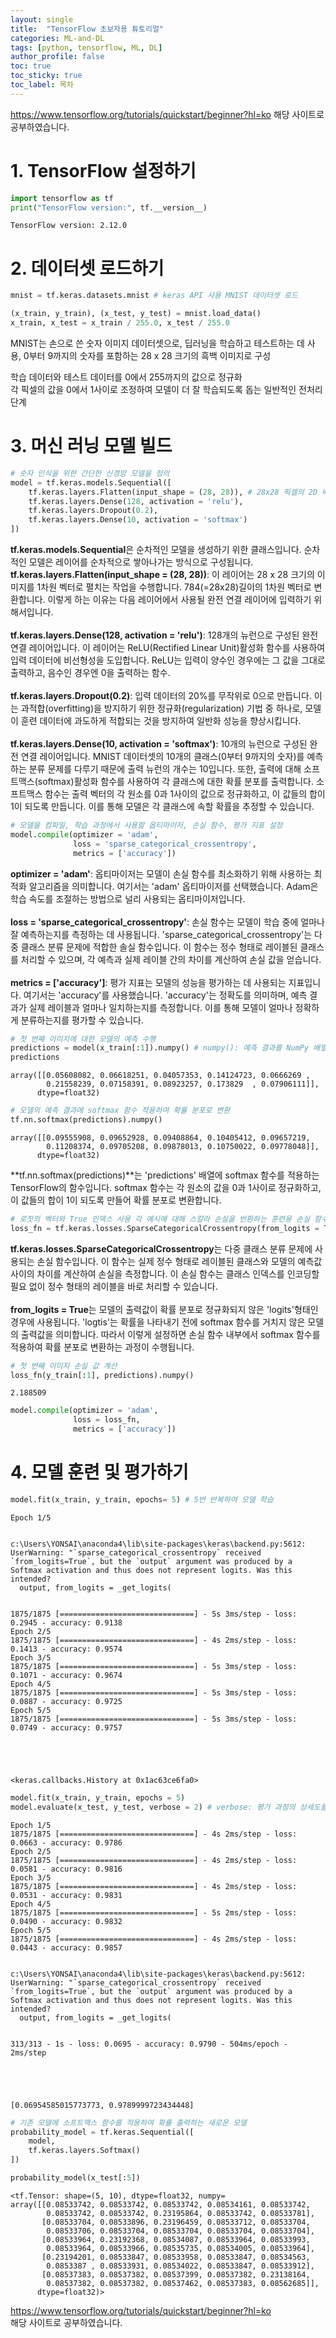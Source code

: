 ```yaml
---
layout: single
title:  "TensorFlow 초보자용 튜토리얼"
categories: ML-and-DL
tags: [python, tensorflow, ML, DL]
author_profile: false
toc: true
toc_sticky: true
toc_label: 목차
---
```


<https://www.tensorflow.org/tutorials/quickstart/beginner?hl=ko>
해당 사이트로 공부하였습니다.

# 1. TensorFlow 설정하기


```python
import tensorflow as tf
print("TensorFlow version:", tf.__version__)
```

    TensorFlow version: 2.12.0
    

# 2. 데이터셋 로드하기


```python
mnist = tf.keras.datasets.mnist # keras API 사용 MNIST 데이터셋 로드

(x_train, y_train), (x_test, y_test) = mnist.load_data()
x_train, x_test = x_train / 255.0, x_test / 255.0
```

MNIST는 손으로 쓴 숫자 이미지 데이터셋으로, 딥러닝을 학습하고 테스트하는 데 사용, 0부터 9까지의 숫자를 포함하는 28 x 28 크기의 흑백 이미지로 구성 <br/>

학습 데이터와 테스트 데이터를 0에서 255까지의 값으로 정규화 <br/>
각 픽셀의 값을 0에서 1사이로 조정하여 모델이 더 잘 학습되도록 돕는 일반적인 전처리 단계

# 3. 머신 러닝 모델 빌드


```python
# 숫자 인식을 위한 간단한 신경망 모델을 정의
model = tf.keras.models.Sequential([
    tf.keras.layers.Flatten(input_shape = (28, 28)), # 28x28 픽셀의 2D 배열에서 1D배열로 변환
    tf.keras.layers.Dense(128, activation = 'relu'),
    tf.keras.layers.Dropout(0.2),
    tf.keras.layers.Dense(10, activation = 'softmax')
])
```

**tf.keras.models.Sequential**은 순차적인 모델을 생성하기 위한 클래스입니다. 순차적인 모델은 레이어를 순차적으로 쌓아나가는 방식으로 구성됩니다. <br/>
**tf.keras.layers.Flatten(input_shape = (28, 28))**: 이 레이어는 28 x 28 크기의 이미지를 1차원 벡터로 펼치는 작업을 수행합니다. 784(=28x28)길이의 1차원 벡터로 변환합니다. 이렇게 하는 이유는 다음 레이어에서 사용될 완전 연결 레이어에 입력하기 위해서입니다. <br/>
<br/>
**tf.keras.layers.Dense(128, activation = 'relu')**: 128개의 뉴런으로 구성된 완전 연결 레이어입니다. 이 레이어는 ReLU(Rectified Linear Unit)활성화 함수를 사용하여 입력 데이터에 비선형성을 도입합니다. ReLU는 입력이 양수인 경우에는 그 값을 그대로 출력하고, 음수인 경우엔 0을 출력하는 함수. <br/>
<br/>
**tf.keras.layers.Dropout(0.2)**: 입력 데이터의 20%를 무작위로 0으로 만듭니다. 이는 과적합(overfitting)을 방지하기 위한 정규화(regularization) 기법 중 하나로, 모델이 훈련 데이터에 과도하게 적합되는 것을 방지하여 일반화 성능을 향상시킵니다. <br/>
<br/>
**tf.keras.layers.Dense(10, activation = 'softmax')**: 10개의 뉴런으로 구성된 완전 연결 레이어입니다. MNIST 데이터셋의 10개의 클래스(0부터 9까지의 숫자)를 예측하는 분류 문제를 다루기 때문에 출력 뉴런의 개수는 10입니다. 또한, 출력에 대해 소프트맥스(softmax)활성화 함수를 사용하여 각 클래스에 대한 확률 분포를 출력합니다. 소프트맥스 함수는 출력 벡터의 각 원소를 0과 1사이의 값으로 정규화하고, 이 값들의 합이 1이 되도록 만듭니다. 이를 통해 모델은 각 클래스에 속할 확률을 추정할 수 있습니다.


```python
# 모델을 컴파일, 학습 과정에서 사용할 옵티마이저, 손실 함수, 평가 지표 설정
model.compile(optimizer = 'adam',
              loss = 'sparse_categorical_crossentropy',
              metrics = ['accuracy'])
```

**optimizer = 'adam'**: 옵티마이저는 모델이 손실 함수를 최소화하기 위해 사용하는 최적화 알고리즘을 의미합니다. 여기서는 'adam' 옵티마이저를 선택했습니다. Adam은 학습 속도를 조절하는 방법으로 널리 사용되는 옵티마이저입니다. <br/>
<br/>
**loss = 'sparse_categorical_crossentropy'**: 손실 함수는 모델이 학습 중에 얼마나 잘 예측하는지를 측정하는 데 사용됩니다. 'sparse_categorical_crossentropy'는 다중 클래스 분류 문제에 적합한 솔실 함수입니다. 이 함수는 정수 형태로 레이블된 클래스를 처리할 수 있으며, 각 예측과 실제 레이블 간의 차이를 계산하여 손실 값을 얻습니다. <br/>
<br/>
**metrics = ['accuracy']**: 평가 지표는 모델의 성능을 평가하는 데 사용되는 지표입니다. 여기서는 'accuracy'를 사용했습니다. 'accuracy'는 정확도를 의미하며, 예측 결과가 실제 레이블과 얼마나 일치하는지를 측정합니다. 이를 통해 모델이 얼마나 정확하게 분류하는지를 평가할 수 있습니다.


```python
# 첫 번째 이미지에 대한 모델의 예측 수행
predictions = model(x_train[:1]).numpy() # numpy(): 예측 결과를 NumPy 배열로 변환
predictions
```




    array([[0.05608082, 0.06618251, 0.04057353, 0.14124723, 0.0666269 ,
            0.21558239, 0.07158391, 0.08923257, 0.173829  , 0.07906111]],
          dtype=float32)




```python
# 모델의 예측 결과에 softmax 함수 적용하여 확률 분포로 변환
tf.nn.softmax(predictions).numpy()
```




    array([[0.09555908, 0.09652928, 0.09408864, 0.10405412, 0.09657219,
            0.11208374, 0.09705208, 0.09878013, 0.10750022, 0.09778048]],
          dtype=float32)



**tf.nn.softmax(predictions)**는 'predictions' 배열에 softmax 함수를 적용하는 TensorFlow의 함수입니다. softmax 함수는 각 원소의 값을 0과 1사이로 정규화하고, 이 값들의 합이 1이 되도록 만들어 확률 분포로 변환합니다.


```python
# 로짓의 벡터와 True 인덱스 사용 각 예시에 대해 스칼라 손실을 반환하는 훈련용 손실 함수 정의
loss_fn = tf.keras.losses.SparseCategoricalCrossentropy(from_logits = True)
```

**tf.keras.losses.SparseCategoricalCrossentropy**는 다중 클래스 분류 문제에 사용되는 손실 함수입니다. 이 함수는 실제 정수 형태로 레이블된 클래스와 모델의 예측값 사이의 차이를 계산하여 손실을 측정합니다. 이 손실 함수는 클래스 인덱스를 인코딩할 필요 없이 정수 형태의 레이블을 바로 처리할 수 있습니다. <br/>
<br/>
**from_logits = True**는 모델의 출력값이 확률 분포로 정규화되지 않은 'logits'형태인 경우에 사용됩니다. 'logtis'는 확률을 나타내기 전에 softmax 함수를 거치지 않은 모델의 출력값을 의미합니다. 따라서 이렇게 설정하면 손실 함수 내부에서 softmax 함수를 적용하여 확률 분포로 변환하는 과정이 수행됩니다.


```python
# 첫 번째 이미지 손실 값 계산
loss_fn(y_train[:1], predictions).numpy()
```




    2.188509




```python
model.compile(optimizer = 'adam',
              loss = loss_fn,
              metrics = ['accuracy'])
```

# 4. 모델 훈련 및 평가하기


```python
model.fit(x_train, y_train, epochs= 5) # 5번 반복하여 모델 학습
```

    Epoch 1/5
    

    c:\Users\YONSAI\anaconda4\lib\site-packages\keras\backend.py:5612: UserWarning: "`sparse_categorical_crossentropy` received `from_logits=True`, but the `output` argument was produced by a Softmax activation and thus does not represent logits. Was this intended?
      output, from_logits = _get_logits(
    

    1875/1875 [==============================] - 5s 3ms/step - loss: 0.2945 - accuracy: 0.9138
    Epoch 2/5
    1875/1875 [==============================] - 4s 2ms/step - loss: 0.1413 - accuracy: 0.9574
    Epoch 3/5
    1875/1875 [==============================] - 5s 3ms/step - loss: 0.1071 - accuracy: 0.9674
    Epoch 4/5
    1875/1875 [==============================] - 5s 3ms/step - loss: 0.0887 - accuracy: 0.9725
    Epoch 5/5
    1875/1875 [==============================] - 5s 3ms/step - loss: 0.0749 - accuracy: 0.9757
    




    <keras.callbacks.History at 0x1ac63ce6fa0>




```python
model.fit(x_train, y_train, epochs = 5)
model.evaluate(x_test, y_test, verbose = 2) # verbose: 평가 과정의 상세도를 조절하는 매개변수
```

    Epoch 1/5
    1875/1875 [==============================] - 4s 2ms/step - loss: 0.0663 - accuracy: 0.9786
    Epoch 2/5
    1875/1875 [==============================] - 4s 2ms/step - loss: 0.0581 - accuracy: 0.9816
    Epoch 3/5
    1875/1875 [==============================] - 4s 2ms/step - loss: 0.0531 - accuracy: 0.9831
    Epoch 4/5
    1875/1875 [==============================] - 5s 2ms/step - loss: 0.0490 - accuracy: 0.9832
    Epoch 5/5
    1875/1875 [==============================] - 4s 2ms/step - loss: 0.0443 - accuracy: 0.9857
    

    c:\Users\YONSAI\anaconda4\lib\site-packages\keras\backend.py:5612: UserWarning: "`sparse_categorical_crossentropy` received `from_logits=True`, but the `output` argument was produced by a Softmax activation and thus does not represent logits. Was this intended?
      output, from_logits = _get_logits(
    

    313/313 - 1s - loss: 0.0695 - accuracy: 0.9790 - 504ms/epoch - 2ms/step
    




    [0.06954585015773773, 0.9789999723434448]




```python
# 기존 모델에 소프트맥스 함수를 적용하여 확률 출력하는 새로운 모델
probability_model = tf.keras.Sequential([
    model,
    tf.keras.layers.Softmax()
])
```


```python
probability_model(x_test[:5])
```




    <tf.Tensor: shape=(5, 10), dtype=float32, numpy=
    array([[0.08533742, 0.08533742, 0.08533742, 0.08534161, 0.08533742,
            0.08533742, 0.08533742, 0.23195864, 0.08533742, 0.08533781],
           [0.08533704, 0.08533896, 0.23196459, 0.08533712, 0.08533704,
            0.08533706, 0.08533704, 0.08533704, 0.08533704, 0.08533704],
           [0.08533964, 0.23192368, 0.08534087, 0.08533964, 0.08533993,
            0.08533964, 0.08533966, 0.08535735, 0.08534005, 0.08533964],
           [0.23194201, 0.08533847, 0.08533958, 0.08533847, 0.08534563,
            0.0853387 , 0.08533931, 0.08534022, 0.08533847, 0.08533912],
           [0.08537383, 0.08537382, 0.08537399, 0.08537382, 0.23138164,
            0.08537382, 0.08537382, 0.08537462, 0.08537383, 0.08562685]],
          dtype=float32)>



<https://www.tensorflow.org/tutorials/quickstart/beginner?hl=ko> <br/>
해당 사이트로 공부하였습니다.